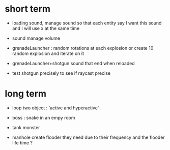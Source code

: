 # short term

* loading sound, manage sound so that each entity say I want
  this sound and I will use x at the same time

* sound manage volume

* grenadeLauncher : random rotations at each explosion 
  or create 10 random explosion and iterate on it

* grenadeLauncher+shotgun sound that end when reloaded

* test shotgun precisely to see if raycast precise

# long term

* loop two object : 'active and hyperactive'

* boss : snake in an empy room

* tank monster

* manhole create flooder they need due to their frequency
  and the flooder life time ?
